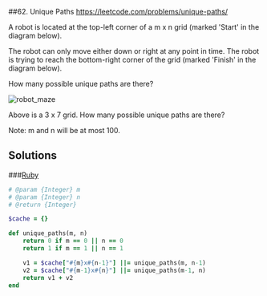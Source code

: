 ##62. Unique Paths
https://leetcode.com/problems/unique-paths/

A robot is located at the top-left corner of a m x n grid (marked 'Start' in the diagram below).

The robot can only move either down or right at any point in time. The robot is trying to reach the bottom-right corner of the grid (marked 'Finish' in the diagram below).

How many possible unique paths are there?

![robot_maze](http://leetcode.com/wp-content/uploads/2014/12/robot_maze.png)

Above is a 3 x 7 grid. How many possible unique paths are there?

Note: m and n will be at most 100.

## Solutions
###[Ruby](./algorithms/62_unique_paths.rb)

```Ruby
# @param {Integer} m
# @param {Integer} n
# @return {Integer}

$cache = {}

def unique_paths(m, n)
    return 0 if m == 0 || n == 0
    return 1 if m == 1 || n == 1

    v1 = $cache["#{m}x#{n-1}"] ||= unique_paths(m, n-1)
    v2 = $cache["#{m-1}x#{n}"] ||= unique_paths(m-1, n)
    return v1 + v2
end
```
